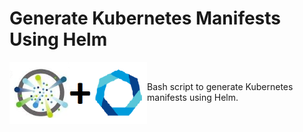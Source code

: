 # Generate Kubernetes Manifests Using Helm

<img width="220" alt="kubeAcademy-vappliance" src="https://github.com/rafaelurrutiasilva/kubeAcademy-vappliance/blob/main/photonos_kubeacademy.png" align=left> <br>

Bash script to generate Kubernetes manifests using Helm.

